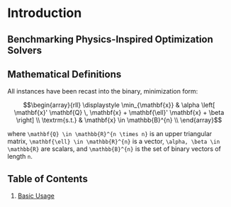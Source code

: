 # Introduction

## Benchmarking Physics-Inspired Optimization Solvers

## Mathematical Definitions

All instances have been recast into the binary, minimization form:

```math
\begin{array}{rll}
    \displaystyle
    \min_{\mathbf{x}} & \alpha \left[ \mathbf{x}' \mathbf{Q} \, \mathbf{x} + \mathbf{\ell}' \mathbf{x} + \beta \right] \\
    \textrm{s.t.}     & \mathbf{x} \in \mathbb{B}^{n} \\
\end{array}
```

where ``\mathbf{Q} \in \mathbb{R}^{n \times n}`` is an upper triangular matrix, ``\mathbf{\ell} \in \mathbb{R}^{n}`` is a vector, ``\alpha, \beta \in \mathbb{R}`` are scalars, and ``\mathbb{B}^{n}`` is the set of binary vectors of length ``n``.

## Table of Contents

1. [Basic Usage](./1-basic.md)

